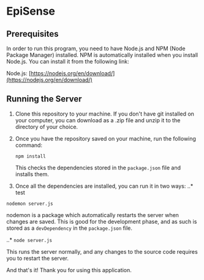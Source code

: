 # EpiSense

## Prerequisites
In order to run this program, you need to have Node.js and NPM (Node Package Manager) installed. NPM is automatically installed when you install Node.js. You can install it from the following link:

Node.js: [https://nodejs.org/en/download/](https://nodejs.org/en/download/)

## Running the Server

1. Clone this repository to your machine. If you don't have git installed on your computer, you can download as a .zip file and unzip it to the directory of your choice.

2. Once you have the repository saved on your machine, run the following command:

   `npm install`

   This checks the dependencies stored in the `package.json` file and installs them. 

3. Once all the dependencies are installed, you can run it in two ways:
..* test 

`nodemon server.js`

   nodemon is a package which automatically restarts the server when changes are saved. This is good for the development phase, and as such is stored as a `devDependency` in the `package.json` file.

   ..* `node server.js`

   This runs the server normally, and any changes to the source code requires you to restart the server.


And that's it! Thank you for using this application.
